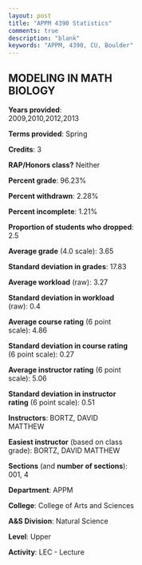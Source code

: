 ```yaml
---
layout: post
title: "APPM 4390 Statistics"
comments: true
description: "blank"
keywords: "APPM, 4390, CU, Boulder"
--- 
```

<head>
<script src="https://ajax.googleapis.com/ajax/libs/jquery/2.1.3/jquery.min.js"></script>
<script src="https://dl.dropboxusercontent.com/s/pc42nxpaw1ea4o9/highcharts.js?dl=0"></script>
<!-- <script src="../assets/js/highcharts.js"></script> -->
<style type="text/css">@font-face {
	font-family: "Bebas Neue";
	src: url(https://www.filehosting.org/file/details/544349/BebasNeue%20Regular.otf) format("opentype");
	}
	h1.Bebas { 
		font-family: "Bebas Neue", Verdana, Tahoma;
	}
</style>
</head>
<body>
	<div id="container" style="float: right; width: 45%; height: 88%; margin-left: 2.5%; margin-right: 2.5%;"></div>
	<script language="JavaScript">
		$(document).ready(function() {
		var chart = {type: 'column'};
		var title = {text: 'Grade Distribution'};
		var xAxis = {categories: ['A','B','C','D','F'],crosshair: true};
		var yAxis = {min: 0,title: {text: 'Percentage'}};
		var tooltip = {headerFormat: '<center><b><span style="font-size:20px">{point.key}</span></b></center>',
		               pointFormat: '<td style="padding:0"><b>{point.y:.1f}%</b></td>',
		               footerFormat: '</table>',shared: true,useHTML: true};
		var plotOptions = {column: {pointPadding: 0.0,borderWidth: 0}};  
		var credits = {enabled: false};var series= [{name: 'Percent',data: [81.08,13.51,2.7,0.0,2.7,]}];
		var json = {};
		json.chart = chart;
		json.title = title;
		json.tooltip = tooltip;
		json.xAxis = xAxis;
		json.yAxis = yAxis;  
		json.series = series;
		json.plotOptions = plotOptions;  
		json.credits = credits;
		$('#container').highcharts(json);
	});
	</script>
</body>
			   
## MODELING IN MATH BIOLOGY

**Years provided**: 2009,2010,2012,2013

**Terms provided**: Spring

**Credits**: 3

**RAP/Honors class?** Neither

**Percent grade**: 96.23%

**Percent withdrawn**: 2.28%

**Percent incomplete**: 1.21%

**Proportion of students who dropped**: 2.5

**Average grade** (4.0 scale): 3.65

**Standard deviation in grades**: 17.83

**Average workload** (raw): 3.27

**Standard deviation in workload** (raw): 0.4

**Average course rating** (6 point scale): 4.86

**Standard deviation in course rating** (6 point scale): 0.27

**Average instructor rating** (6 point scale): 5.06

**Standard deviation in instructor rating** (6 point scale): 0.51

**Instructors**: BORTZ, DAVID MATTHEW

**Easiest instructor** (based on class grade): BORTZ, DAVID MATTHEW

**Sections** (and **number of sections**): 001, 4

**Department**: APPM

**College**: College of Arts and Sciences

**A&S Division**: Natural Science

**Level**: Upper

**Activity**: LEC - Lecture